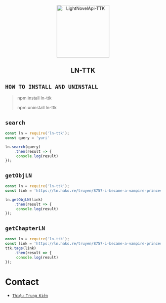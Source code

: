 <div align="center">
<img src="https://img.hoidap247.com/picture/question/20210510/large_1620650002696.jpg" alt="LightNovelApi-TTK" width="170" />

## LN-TTK

</div>

## ```HOW TO INSTALL AND UNINSTALL```
> npm install ln-ttk
>  
> npm uninstall ln-ttk


## ```search```
``` js
const ln = require('ln-ttk');
const query = 'yuri'

ln.search(query)
    .then(result => {
     console.log(result)
});
```
## ```getObjLN```
``` js
const ln = require('ln-ttk');
const link = 'https://ln.hako.re/truyen/8757-i-became-a-vampire-princess-after-reincarnation-building-the-strongest-yuri-harem-using-the-cheat-skill-demon-lord'

ln.getObjLN(link)
    .then(result => {
     console.log(result)
});
```

## ```getChapterLN```
``` js
const ln = require('ln-ttk');
const link = 'https://ln.hako.re/truyen/8757-i-became-a-vampire-princess-after-reincarnation-building-the-strongest-yuri-harem-using-the-cheat-skill-demon-lord/c76693-chuong-01-luc-mo-mat-ra-thi-toi-da-tro-thanh-gai'
ttk.tags(link)
    .then(result => {
     console.log(result)
});
```
  # Contact
* [`Thiệu Trung Kiên`](https://facebook.com/TTK221)
  
  
